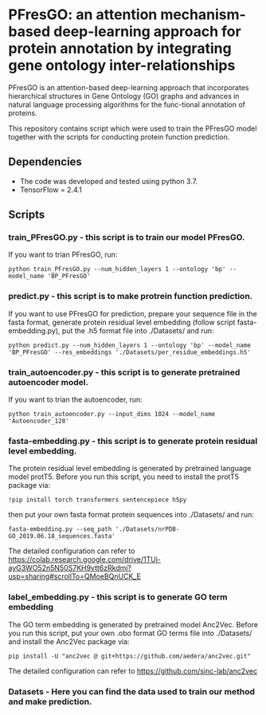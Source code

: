 # PFresGO: an attention mechanism-based deep-learning approach for protein annotation by integrating gene ontology inter-relationships

PFresGO is an attention-based deep-learning approach that incorporates hierarchical structures in Gene Ontology (GO) graphs and advances in natural language processing algorithms for the func-tional annotation of proteins.

This repository contains script which were used to train the PFresGO model together with the scripts for conducting protein function prediction.

## Dependencies
* The code was developed and tested using python 3.7.
* TensorFlow = 2.4.1


## Scripts
### train_PFresGO.py - this script is to train our model PFresGO. 

If you want to trian PFresGO, run:

`python train_PFresGO.py --num_hidden_layers 1 --ontology 'bp' --model_name 'BP_PFresGO'`

### predict.py - this script is to make protrein function prediction. 

If you want to use PFresGO for prediction, prepare your sequence file in the fasta format, generate protein residual level embedding (follow script fasta-embedding.py), put the .h5 format file into ./Datasets/ and run:

`python predict.py --num_hidden_layers 1 --ontology 'bp' --model_name 'BP_PFresGO' --res_embeddings './Datasets/per_residue_embeddings.h5'` 

### train_autoencoder.py - this script is to generate pretrained autoencoder model. 

If you want to trian the autoencoder, run:

`python train_autoencoder.py --input_dims 1024 --model_name 'Autoencoder_128'`

### fasta-embedding.py - this script is to generate protein residual level embedding. 

The protein residual level embedding is generated by pretrained language model protT5. Before you run this script, you need to install the protT5 package via:

`!pip install torch transformers sentencepiece h5py ` 

then put your own fasta format protein sequences into ./Datasets/ and run:

`fasta-embedding.py --seq_path './Datasets/nrPDB-GO_2019.06.18_sequences.fasta'`

The detailed configuration can refer to https://colab.research.google.com/drive/1TUj-ayG3WO52n5N50S7KH9vtt6zRkdmj?usp=sharing#scrollTo=QMoeBQnUCK_E

### label_embedding.py - this script is to generate GO term embedding 

The GO term embedding is generated by pretrained model Anc2Vec. Before you run this script, put your own .obo format GO terms file into ./Datasets/ and install the Anc2Vec package via:

`pip install -U "anc2vec @ git+https://github.com/aedera/anc2vec.git"`

The detailed configuration can refer to https://github.com/sinc-lab/anc2vec

### Datasets - Here you can find the data used to train our method and make prediction.









